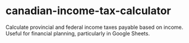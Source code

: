 # canadian-income-tax-calculator
Calculate provincial and federal income taxes payable based on income. Useful for financial planning, particularly in Google Sheets.
